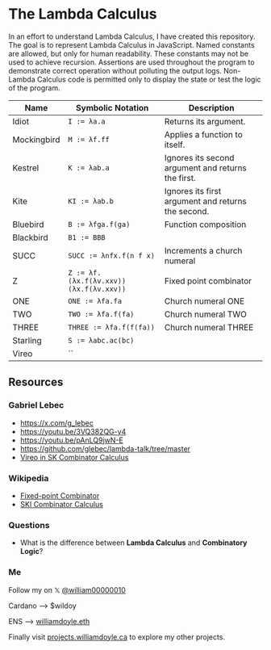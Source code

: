 # The Lambda Calculus

In an effort to understand Lambda Calculus, I have created this repository. The goal is to represent Lambda Calculus in JavaScript. Named constants are allowed, but only for human readability. These constants may not be used to achieve recursion. Assertions are used throughout the program to demonstrate correct operation without polluting the output logs. Non-Lambda Calculus code is permitted only to display the state or test the logic of the program.

| Name         | Symbolic Notation                          | Description                                          |
|--------------|--------------------------------------------|------------------------------------------------------|
| Idiot        | `I := λa.a`                                | Returns its argument.                                |
| Mockingbird  | `M := λf.ff`                               | Applies a function to itself.                        |
| Kestrel      | `K := λab.a`                               | Ignores its second argument and returns the first.   |
| Kite         | `KI := λab.b`                              | Ignores its first argument and returns the second.   |
| Bluebird     | `B := λfga.f(ga)`                          | Function composition                                 |
| Blackbird    | `B1 := BBB`                                |                                                      |
| SUCC         | `SUCC := λnfx.f(n f x)`                    | Increments a church numeral                          |
| Z            | `Z := λf.(λx.f(λv.xxv))(λx.f(λv.xxv))`     | Fixed point combinator                               |
| ONE          | `ONE := λfa.fa`                            | Church numeral ONE                                   |
| TWO          | `TWO := λfa.f(fa)`                         | Church numeral TWO                                   |
| THREE        | `THREE := λfa.f(f(fa))`                    | Church numeral THREE                                 |
| Starling     | `S := λabc.ac(bc)`                         |                                                      |
| Vireo        | ``

## Resources

### Gabriel Lebec 
- https://x.com/g_lebec
- https://youtu.be/3VQ382QG-y4
- https://youtu.be/pAnLQ9jwN-E 
- https://github.com/glebec/lambda-talk/tree/master
- [Vireo in SK Combinator Calculus](https://speakerdeck.com/glebec/lambda-calc-talk-smartly-dot-io-version?slide=197)

### Wikipedia
- [Fixed-point Combinator](https://en.wikipedia.org/wiki/Fixed-point_combinator)
- [SKI Combinator Calculus](https://en.wikipedia.org/wiki/SKI_combinator_calculus)

### Questions

- What is the difference between **Lambda Calculus** and **Combinatory Logic**?

### Me

Follow my on 𝕏  [@william00000010](https://x.com/william00000010)

Cardano --> $wildoy

ENS --> [williamdoyle.eth](https://app.ens.domains/williamdoyle.eth)

Finally visit [projects.williamdoyle.ca](https://projects.williamdoyle.ca/) to explore my other projects. 

